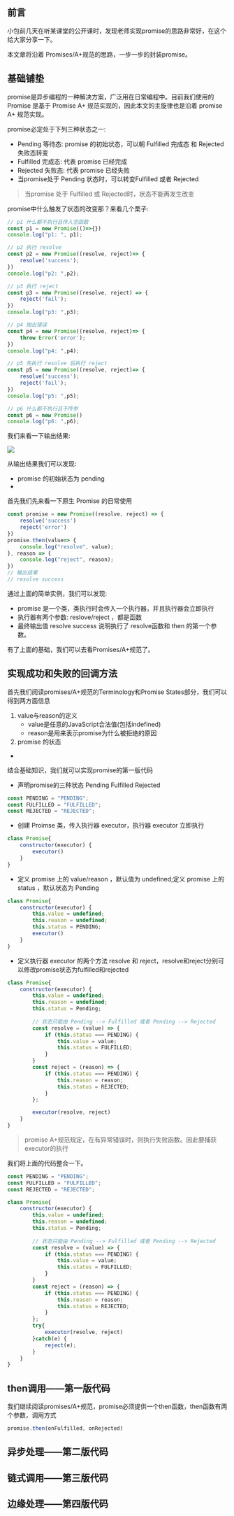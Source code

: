 ## 前言
小包前几天在听某课堂的公开课时，发现老师实现promise的思路非常好，在这个给大家分享一下。

本文章将沿着 Promises/A+规范的思路，一步一步的封装promise。
## 基础铺垫
promise是异步编程的一种解决方案，广泛用在日常编程中。目前我们使用的 Promise 是基于 Promise A+ 规范实现的，因此本文的主旋律也是沿着 promise A+ 规范实现。

promise必定处于下列三种状态之一:
+ Pending 等待态: promise 的初始状态，可以朝 Fulfilled 完成态 和 Rejected 失败态转变
+ Fulfilled 完成态: 代表 promise 已经完成
+ Rejected 失败态: 代表 promise 已经失败
+ 当promise处于 Pending 状态时，可以转变Fulfilled 或者 Rejected
> 当promise 处于 Fulfilled 或 Rejected时，状态不能再发生改变

promise中什么触发了状态的改变那？来看几个栗子:

```js
// p1 什么都不执行且传入空函数
const p1 = new Promise(()=>{})
console.log("p1: ", p1);

// p2 执行 resolve
const p2 = new Promise((resolve, reject)=> {
    resolve('success');
})
console.log("p2: ",p2);

// p3 执行 reject
const p3 = new Promise((resolve, reject) => {
    reject('fail');
})
console.log("p3: ",p3);

// p4 抛出错误
const p4 = new Promise((resolve, reject)=> {
    throw Error('error');
})
console.log("p4: ",p4);

// p5 先执行 resolve 后执行 reject
const p5 = new Promise((resolve, reject)=> {
    resolve('success');
    reject('fail');
})
console.log("p5: ",p5);

// p6 什么都不执行且不传参
const p6 = new Promise()
console.log("p6: ",p6);
```
我们来看一下输出结果:

![](./promise-case.png)

从输出结果我们可以发现:
+ promise 的初始状态为 pending
+ 



首先我们先来看一下原生 Promise 的日常使用
```js
const promise = new Promise((resolve, reject) => {
    resolve('success')
    reject('error')
})
promise.then(value=> {
    console.log("resolve", value);
}, reason => {
    console.log("reject", reason);
})
// 输出结果
// resolve success
```
通过上面的简单实例，我们可以发现:
+ promise 是一个类，类执行时会传入一个执行器，并且执行器会立即执行
+ 执行器有两个参数: reslove/reject ，都是函数
+ 最终输出值 resolve success 说明执行了 resolve函数和 then 的第一个参数。


有了上面的基础，我们可以去看Promises/A+规范了。
## 实现成功和失败的回调方法
首先我们阅读promises/A+规范的Terminology和Promise States部分，我们可以得到两方面信息

1. value与reason的定义
   + value是任意的JavaScript合法值(包括indefined)
   + reason是用来表示promise为什么被拒绝的原因
2. promise 的状态
+ 

结合基础知识，我们就可以实现promise的第一版代码
+ 声明promise的三种状态 Pending Fulfilled Rejected

```js
const PENDING = "PENDING";
const FULFILLED = "FULFILLED";
const REJECTED = "REJECTED";
```

+ 创建 Proimse 类，传入执行器 executor，执行器 executor 立即执行

```js
class Promise{
    constructor(executor) {
        executor()
    }
}
```

+ 定义 promise 上的 value/reason ，默认值为 undefined;定义 promise 上的 status ，默认状态为 Pending

```js
class Promise{
    constructor(executor) {
        this.value = undefined;
        this.reason = undefined;
        this.status = PENDING;
        executor()
    }
}
```
+ 定义执行器 executor 的两个方法 resolve 和 reject，resolve和reject分别可以修改promise状态为fulfilled和rejected

```js
class Promise{
    constructor(executor) {
        this.value = undefined;
        this.reason = undefined;
        this.status = Pending;
        
        // 状态只能由 Pending --> Fulfilled 或者 Pending --> Rejected
        const resolve = (value) => {
            if (this.status === PENDING) {
                this.value = value;
                this.status = FULFILLED;
            }
        }
        const reject = (reason) => {
            if (this.status === PENDING) {
                this.reason = reason;
                this.status = REJECTED;
            }
        };

        executor(resolve, reject)
    }
}
```
> promise A+规范规定，在有异常错误时，则执行失败函数。因此要捕获executor的执行

我们将上面的代码整合一下。
```js
const PENDING = "PENDING";
const FULFILLED = "FULFILLED";
const REJECTED = "REJECTED";

class Promise{
    constructor(executor) {
        this.value = undefined;
        this.reason = undefined;
        this.status = Pending;
        
        // 状态只能由 Pending --> Fulfilled 或者 Pending --> Rejected
        const resolve = (value) => {
            if (this.status === PENDING) {
                this.value = value;
                this.status = FULFILLED;
            }
        }
        const reject = (reason) => {
            if (this.status === PENDING) {
                this.reason = reason;
                this.status = REJECTED;
            }
        };
        try{
            executor(resolve, reject)
        }catch(e) {
            reject(e);
        }
    }
}
```
## then调用——第一版代码
我们继续阅读promises/A+规范，promise必须提供一个then函数，then函数有两个参数，调用方式
```js
promise.then(onFulfilled, onRejected)
```


  

## 异步处理——第二版代码
## 链式调用——第三版代码
## 
## 边缘处理——第四版代码

